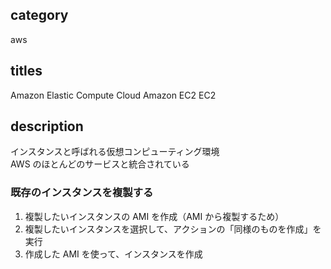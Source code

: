 ## category

aws

## titles

Amazon Elastic Compute Cloud
Amazon EC2
EC2

## description

インスタンスと呼ばれる仮想コンピューティング環境  
AWS のほとんどのサービスと統合されている

### 既存のインスタンスを複製する

1. 複製したいインスタンスの AMI を作成（AMI から複製するため）
1. 複製したいインスタンスを選択して、アクションの「同様のものを作成」を実行
1. 作成した AMI を使って、インスタンスを作成
